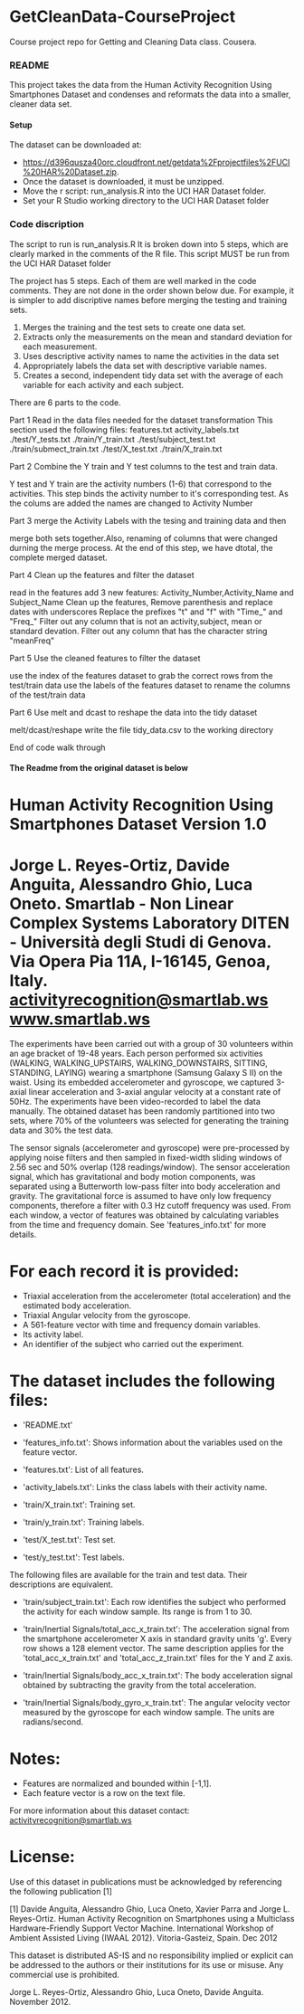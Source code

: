 GetCleanData-CourseProject
==========================

Course project repo for Getting and Cleaning Data class. Cousera.

###  README

 This project takes the data from the Human Activity Recognition Using Smartphones Dataset and condenses and reformats the data into a smaller, cleaner data set.
 
#### Setup
 
 The dataset can be downloaded at:
  - https://d396qusza40orc.cloudfront.net/getdata%2Fprojectfiles%2FUCI%20HAR%20Dataset.zip.
  - Once the dataset is downloaded, it must be unzipped. 
  - Move the r script: run_analysis.R into the UCI HAR Dataset folder.
  - Set your R Studio working directory to the UCI HAR Dataset folder
 
### Code discription

 The script to run is run_analysis.R
 It is broken down into 5 steps, which are clearly marked in the comments of the R file. This script MUST be run from the  UCI HAR Dataset folder
 
 The project has 5 steps. Each of them are well marked in the code comments. They are not done
 in the order shown below due. For example, it is simpler to add discriptive names before merging the testing and training sets.
 
   1) Merges the training and the test sets to create one data set.
   2) Extracts only the measurements on the mean and standard deviation for each measurement.
   3) Uses descriptive activity names to name the activities in the data set
   4) Appropriately labels the data set with descriptive variable names.
   5) Creates a second, independent tidy data set with the average of each variable for each activity and each subject.


 
 There are 6 parts to the code.
 
 Part 1 Read in the data files needed for the dataset transformation
   This section used the following files:
    features.txt
    activity_labels.txt
   ./test/Y_tests.txt
   ./train/Y_train.txt
   ./test/subject_test.txt
   ./train/submect_train.txt
   ./test/X_test.txt
   ./train/X_train.txt
      
 Part 2 Combine the Y train and Y test columns to the test and train data.

   Y test and Y train are the activity numbers (1-6) that correspond to the activities.
   This step binds the activity number to it's corresponding test. As the colums are added
   the names are changed to Activity Number
 
 Part 3 merge the Activity Labels with the tesing and training data and then

   merge both sets together.Also, renaming of columns that were changed durning the merge process. At the end of this step, we have dtotal, the complete merged dataset.
 
 Part 4 Clean up the features and filter the dataset  

   read in the features
   add 3 new features: Activity_Number,Activity_Name and Subject_Name
   Clean up the features, Remove parenthesis and replace dates with underscores
   Replace the prefixes "t" and "f" with "Time_" and "Freq_"
   Filter out any column that is not an activity,subject, mean or standard devation.
   Filter out any column that has the character string "meanFreq"

 Part 5 Use the cleaned features to filter the dataset

   use the index of the features dataset to grab the correct rows from the test/train data
   use the labels of the features dataset to rename the columns of the test/train data
  
 Part 6 Use melt and dcast to reshape the data into the tidy dataset

   melt/dcast/reshape
   write the file tidy_data.csv to the working directory
  
  End of code walk through

#### The Readme from the original dataset is below
 

Human Activity Recognition Using Smartphones Dataset
Version 1.0
==================================================================
Jorge L. Reyes-Ortiz, Davide Anguita, Alessandro Ghio, Luca Oneto.
Smartlab - Non Linear Complex Systems Laboratory
DITEN - Università degli Studi di Genova.
Via Opera Pia 11A, I-16145, Genoa, Italy.
activityrecognition@smartlab.ws
www.smartlab.ws
==================================================================

The experiments have been carried out with a group of 30 volunteers within an age bracket of 19-48 years. Each person performed six activities (WALKING, WALKING_UPSTAIRS, WALKING_DOWNSTAIRS, SITTING, STANDING, LAYING) wearing a smartphone (Samsung Galaxy S II) on the waist. Using its embedded accelerometer and gyroscope, we captured 3-axial linear acceleration and 3-axial angular velocity at a constant rate of 50Hz. The experiments have been video-recorded to label the data manually. The obtained dataset has been randomly partitioned into two sets, where 70% of the volunteers was selected for generating the training data and 30% the test data. 

The sensor signals (accelerometer and gyroscope) were pre-processed by applying noise filters and then sampled in fixed-width sliding windows of 2.56 sec and 50% overlap (128 readings/window). The sensor acceleration signal, which has gravitational and body motion components, was separated using a Butterworth low-pass filter into body acceleration and gravity. The gravitational force is assumed to have only low frequency components, therefore a filter with 0.3 Hz cutoff frequency was used. From each window, a vector of features was obtained by calculating variables from the time and frequency domain. See 'features_info.txt' for more details. 

For each record it is provided:
======================================

- Triaxial acceleration from the accelerometer (total acceleration) and the estimated body acceleration.
- Triaxial Angular velocity from the gyroscope. 
- A 561-feature vector with time and frequency domain variables. 
- Its activity label. 
- An identifier of the subject who carried out the experiment.

The dataset includes the following files:
=========================================

- 'README.txt'

- 'features_info.txt': Shows information about the variables used on the feature vector.

- 'features.txt': List of all features.

- 'activity_labels.txt': Links the class labels with their activity name.

- 'train/X_train.txt': Training set.

- 'train/y_train.txt': Training labels.

- 'test/X_test.txt': Test set.

- 'test/y_test.txt': Test labels.

The following files are available for the train and test data. Their descriptions are equivalent. 

- 'train/subject_train.txt': Each row identifies the subject who performed the activity for each window sample. Its range is from 1 to 30. 

- 'train/Inertial Signals/total_acc_x_train.txt': The acceleration signal from the smartphone accelerometer X axis in standard gravity units 'g'. Every row shows a 128 element vector. The same description applies for the 'total_acc_x_train.txt' and 'total_acc_z_train.txt' files for the Y and Z axis. 

- 'train/Inertial Signals/body_acc_x_train.txt': The body acceleration signal obtained by subtracting the gravity from the total acceleration. 

- 'train/Inertial Signals/body_gyro_x_train.txt': The angular velocity vector measured by the gyroscope for each window sample. The units are radians/second. 

Notes: 
======
- Features are normalized and bounded within [-1,1].
- Each feature vector is a row on the text file.

For more information about this dataset contact: activityrecognition@smartlab.ws

License:
========
Use of this dataset in publications must be acknowledged by referencing the following publication [1] 

[1] Davide Anguita, Alessandro Ghio, Luca Oneto, Xavier Parra and Jorge L. Reyes-Ortiz. Human Activity Recognition on Smartphones using a Multiclass Hardware-Friendly Support Vector Machine. International Workshop of Ambient Assisted Living (IWAAL 2012). Vitoria-Gasteiz, Spain. Dec 2012

This dataset is distributed AS-IS and no responsibility implied or explicit can be addressed to the authors or their institutions for its use or misuse. Any commercial use is prohibited.

Jorge L. Reyes-Ortiz, Alessandro Ghio, Luca Oneto, Davide Anguita. November 2012.

